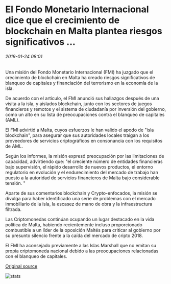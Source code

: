 # El Fondo Monetario Internacional dice que el crecimiento de blockchain en Malta plantea riesgos significativos ...

###### 2019-01-24 08:01

Una misión del Fondo Monetario Internacional (FMI) ha juzgado que el crecimiento de blockchain en Malta ha creado riesgos significativos de blanqueo de capitales y financiación del terrorismo en la economía de la isla.

De acuerdo con el artículo, el FMI anunció sus hallazgos después de una visita a la isla, y aislados blockchain, junto con los sectores de juegos financieros y remotos y el sistema de ciudadanía por inversión del gobierno, como un alto en su lista de preocupaciones contra el blanqueo de capitales (AML).

El FMI advirtió a Malta, cuyos esfuerzos le han valido el apodo de "isla blockchain", para asegurar que sus autoridades locales traigan a los proveedores de servicios criptográficos en consonancia con los requisitos de AML.

Según los informes, la misión expresó preocupación por las limitaciones de capacidad, advirtiendo que: "el creciente número de entidades financieras bajo supervisión, el rápido desarrollo de nuevos productos, el entorno regulatorio en evolución y el endurecimiento del mercado de trabajo han puesto a la autoridad de servicios financieros de Malta bajo considerable tensión. "

Aparte de sus comentarios blockchain y Crypto-enfocados, la misión se divulga para haber identificado una serie de problemas con el mercado inmobiliario de la isla, la escasez de mano de obra y la infraestructura filtrada.

Las Criptomonedas continúan ocupando un lugar destacado en la vida política de Malta, habiendo recientemente incluso proporcionado combustible a un líder de la oposición Maltés para criticar al gobierno por su presunto silencio frente a la caída del mercado de cripto 2018.

El FMI ha aconsejado previamente a las Islas Marshall que no emitan su propia criptomoneda nacional debido a las preocupaciones relacionadas con el blanqueo de capitales.

[Original source](https://cointelegraph.com/news/international-monetary-fund-says-growth-of-blockchain-in-malta-poses-significant-risks)

![stats](https://c.statcounter.com/11760860/0/a89fa40b/1/ "stats")